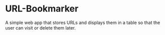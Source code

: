 # URL-Bookmarker
A simple web app that stores URLs and displays them in a table so that the user can visit or delete them later.
